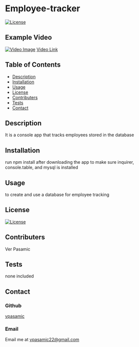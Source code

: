 
  # Employee-tracker 

  [![License](https://img.shields.io/badge/License-MIT-blue.svg)](https://opensource.org/licenses/MIT)
  
   ## Example Video
  [![Video Image](https://img.youtube.com/vi/LWSMm9Si85w/0.jpg)](https://www.youtube.com/watch?v=LWSMm9Si85w)
  [Video Link](https://www.youtube.com/watch?v=LWSMm9Si85w)
  
  ## Table of Contents
  - [Description](#Description)
  - [Installation](#Installation)
  - [Usage](#Usage)
  - [License](#License)
  - [Contributers](#Contributers)
  - [Tests](#Tests)
  - [Contact](#Contact)

  ## Description
  It is a console app that tracks employees stored in the database 

  ## Installation
  run npm install after downloading the app to make sure inquirer, console.table, and mysql is installed

  ## Usage
  to create and use a database for employee tracking

  ## License
  [![License](https://img.shields.io/badge/License-MIT-blue.svg)](https://opensource.org/licenses/MIT)

  ## Contributers
  Ver Pasamic

  ## Tests
  none included
  
  ## Contact
  ### Github
  [vpasamic](https://github.com/vpasamic)
 
  ### Email
  Email me at vpasamic22@gmail.com
